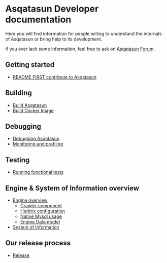 # Asqatasun Developer documentation

Here you will find information for people willing to understand the internals of Asqatasun or bring help to its development.

If you ever lack some information, feel free to ask on [Asqatasun Forum](http://forum.asqatasun.org/).

## Getting started

* [README FIRST contribute to Asqatasun](Contribute_to_Asqatasun.md)

## Building

* [Build Asqatasun](Build/Build_asqatasun.md)
* [Build Docker Image](Build/Build_Docker_image.md)

## Debugging

* [Debugging Asqatasun](Debug_Monitor_Profile/Debugging_Asqatasun.md)
* [Monitoring and profiling](Debug_Monitor_Profile/Monitoring_profiling.md)

## Testing

* [Running functional tests](Testing/Functional_tests.md)

## Engine & System of Information  overview

* [Engine overview](Engine/00_Engine_overview.md)
    * [Crawler component](Engine/component-crawler.md)
    * [Heritrix configuration](Engine/Heritrix_configuration.md)
    * [Native Mysql usage](Engine/Native_mysql_usage.md)
    * [Engine Data model](Engine/Engine_data_model.md)
* [System of Information](System_of_information/SI_data_model.md)

## Our release process

* [Release](Release/README.md)